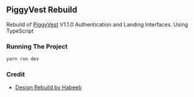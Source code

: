 ## PiggyVest Rebuild

Rebuild of [PiggyVest](https://piggyvest.com/) V1.1.0 Authentication and Landing Interfaces. Using TypeScript

### Running The Project

```bash
yarn run dev
```

### Credit

- [Design Rebuild by Habeeb](https://www.behance.net/gallery/161837957/Piggyvest-Landing-Page-Replica)
